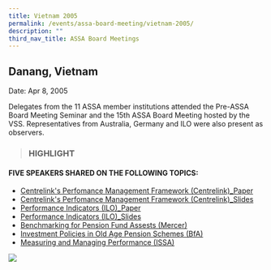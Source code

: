 ```yaml
---
title: Vietnam 2005
permalink: /events/assa-board-meeting/vietnam-2005/
description: ""
third_nav_title: ASSA Board Meetings
---
```

## Danang, Vietnam
Date: Apr 8, 2005

Delegates from the 11 ASSA member institutions attended the Pre-ASSA Board Meeting Seminar and the 15th ASSA Board Meeting hosted by the VSS. Representatives from Australia, Germany and ILO were also present as observers.

> ### HIGHLIGHT

#### FIVE SPEAKERS SHARED ON THE FOLLOWING TOPICS:
* [Centrelink's Perfomance Management Framework (Centrelink)_Paper](/files/ASSA%20Board%20Meeting/Vietnam%202005/Centrelink's%20Perfomance%20Management%20Framework%20(Centrelink)_Paper.pdf)
* [Centrelink's Perfomance Management Framework (Centrelink)_Slides](/files/ASSA%20Board%20Meeting/Vietnam%202005/Centrelink's%20Perfomance%20Management%20Framework%20(Centrelink)_Slides.pdf)
* [Performance Indicators (ILO)_Paper](/files/ASSA%20Board%20Meeting/Vietnam%202005/Performance%20Indicators%20(ILO)_Paper.pdf)
* [Performance Indicators (ILO)_Slides](/files/ASSA%20Board%20Meeting/Vietnam%202005/Performance%20Indicators%20(ILO)_Slides.pdf)
* [Benchmarking for Pension Fund Assests (Mercer)](/files/ASSA%20Board%20Meeting/Vietnam%202005/Benchmarking%20for%20Pension%20Fund%20Assests%20(Mercer).pdf)
* [Investment Policies in Old Age Pension Schemes (BfA)](/files/ASSA%20Board%20Meeting/Vietnam%202005/Investment%20Policies%20in%20Old%20Age%20Pension%20Schemes%20(BfA).pdf)
* [Measuring and Managing Performance (ISSA)](/files/ASSA%20Board%20Meeting/Vietnam%202005/Measuring%20and%20Managing%20Performance%20(ISSA).pdf)


![](/images/Board%20Meeting/Vietnam%202005/Vietnam-2005-1.jpg)
